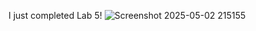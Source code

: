 I just completed Lab 5!
![Screenshot 2025-05-02 215155](https://github.com/user-attachments/assets/2c80f40b-7e13-40bc-b90d-3e48229511d5)
